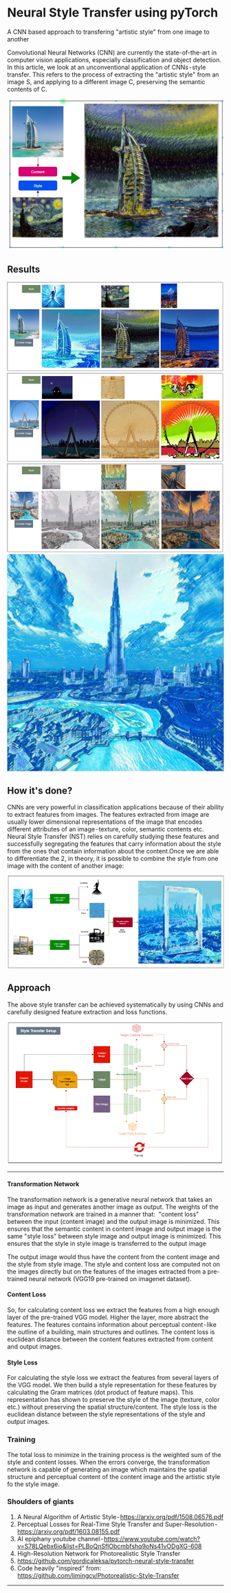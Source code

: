 # Neural Style Transfer using pyTorch
A CNN based approach to transfering "artistic style" from one image to another


Convolutional Neural Networks (CNN) are currently the state-of-the-art in computer vision applications, especially classification and object detection. In this article, we look at an unconventional application of CNNs - style transfer. This refers to the process of extracting the "artistic style" from an image S, and applying to a different image C, preserving the semantic contents of C.

![style_transfer](https://github.com/kvsnoufal/neural_style_transfer/blob/main/doc/1.png)

## Results

![results1](https://github.com/kvsnoufal/neural_style_transfer/blob/main/doc/2.jpeg)
![results2](https://github.com/kvsnoufal/neural_style_transfer/blob/main/doc/3.jpeg)
![results3](https://github.com/kvsnoufal/neural_style_transfer/blob/main/doc/4.jpeg)
![results5](https://github.com/kvsnoufal/neural_style_transfer/blob/main/doc/5.jpeg)

## How it's done?

CNNs are very powerful in classification applications because of their ability to extract features from images. The features extracted from image are usually lower dimensional representations of the image that encodes different attributes of an image - texture, color, semantic contents etc. Neural Style Transfer (NST) relies on carefully studying these features and successfully segregating the features that carry information about the style from the ones that contain information about the content.Once we are able to differentiate the 2, in theory, it is possible to combine the style from one image with the content of another image:

![img7](https://github.com/kvsnoufal/neural_style_transfer/blob/main/doc/7.png)


## Approach
The above style transfer can be achieved systematically by using CNNs and carefully designed feature extraction and loss functions.

![img8](https://github.com/kvsnoufal/neural_style_transfer/blob/main/doc/8.png)


---

#### Transformation Network
The transformation network is a generative neural network that takes an image as input and generates another image as output.
The weights of the transformation network are trained in a manner that:
 "content loss" between the input (content image) and the output image is minimized. This ensures that the semantic content in content image and output image is the same
"style loss" between style image and output image is minimized. This ensures that the style in style image is transferred to the output image

The output image would thus have the content from the content image and the style from style image.
The style and content loss are computed not on the images directly but on the features of the images extracted from a pre-trained neural network (VGG19 pre-trained on imagenet dataset). 
#### Content Loss
So, for calculating content loss we extract the features from a high enough layer of the pre-trained VGG model. Higher the layer, more abstract the features. The features contains information about perceptual content - like the outline of a building, main structures and outlines. The content loss is euclidean distance between the content features extracted from content and output images.
#### Style Loss
For calculating the style loss we extract the features from several layers of the VGG model. We then build a style representation for these features by calculating the Gram matrices (dot product of feature maps). This representation has shown to preserve the style of the image (texture, color etc.) without preserving the spatial structure/content. The style loss is the euclidean distance between the style representations of the style and output images.
### Training
The total loss to minimize in the training process is the weighted sum of the style and content losses. When the errors converge, the transformation network is capable of generating an image which maintains the spatial structure and perceptual content of the content image and the artistic style fo the style image.

### Shoulders of giants
1. A Neural Algorithm of Artistic Style - https://arxiv.org/pdf/1508.06576.pdf
2. Perceptual Losses for Real-Time Style Transfer and Super-Resolution - https://arxiv.org/pdf/1603.08155.pdf
3. AI epiphany youtube channel - https://www.youtube.com/watch?v=S78LQebx6jo&list=PLBoQnSflObcmbfshq9oNs41vODgXG-608
4. High-Resolution Network for Photorealistic Style Transfer
5. https://github.com/gordicaleksa/pytorch-neural-style-transfer
6. Code heavily "inspired" from: https://github.com/limingcv/Photorealistic-Style-Transfer

---
